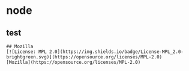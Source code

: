 # node
## test

    ## Mozilla
    [![License: MPL 2.0](https://img.shields.io/badge/License-MPL_2.0-brightgreen.svg)](https://opensource.org/licenses/MPL-2.0)
    [Mozilla](https://opensource.org/licenses/MPL-2.0)
    
